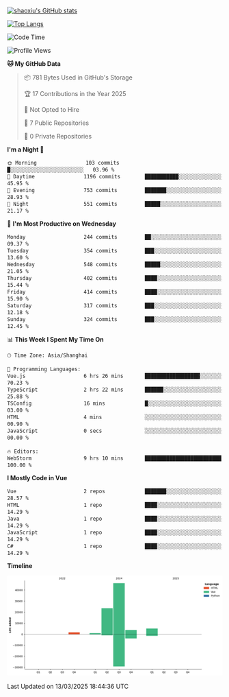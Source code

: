 [![shaoxiu's GitHub stats](https://github-readme-stats.vercel.app/api?username=shaoxiu&count_private=true&show_icons=true)](https://github.com/anuraghazra/github-readme-stats)

[![Top Langs](https://github-readme-stats.vercel.app/api/top-langs/?username=shaoxiu&layout=compact)](https://github.com/anuraghazra/github-readme-stats)


<!--START_SECTION:waka-->
![Code Time](http://img.shields.io/badge/Code%20Time-140%20hrs%2050%20mins-blue)

![Profile Views](http://img.shields.io/badge/Profile%20Views-0-blue)

**🐱 My GitHub Data** 

> 📦 781 Bytes Used in GitHub's Storage 
 > 
> 🏆 17 Contributions in the Year 2025
 > 
> 🚫 Not Opted to Hire
 > 
> 📜 7 Public Repositories 
 > 
> 🔑 0 Private Repositories 
 > 
**I'm a Night 🦉** 

```text
🌞 Morning                103 commits         █░░░░░░░░░░░░░░░░░░░░░░░░   03.96 % 
🌆 Daytime                1196 commits        ███████████░░░░░░░░░░░░░░   45.95 % 
🌃 Evening                753 commits         ███████░░░░░░░░░░░░░░░░░░   28.93 % 
🌙 Night                  551 commits         █████░░░░░░░░░░░░░░░░░░░░   21.17 % 
```
📅 **I'm Most Productive on Wednesday** 

```text
Monday                   244 commits         ██░░░░░░░░░░░░░░░░░░░░░░░   09.37 % 
Tuesday                  354 commits         ███░░░░░░░░░░░░░░░░░░░░░░   13.60 % 
Wednesday                548 commits         █████░░░░░░░░░░░░░░░░░░░░   21.05 % 
Thursday                 402 commits         ████░░░░░░░░░░░░░░░░░░░░░   15.44 % 
Friday                   414 commits         ████░░░░░░░░░░░░░░░░░░░░░   15.90 % 
Saturday                 317 commits         ███░░░░░░░░░░░░░░░░░░░░░░   12.18 % 
Sunday                   324 commits         ███░░░░░░░░░░░░░░░░░░░░░░   12.45 % 
```


📊 **This Week I Spent My Time On** 

```text
🕑︎ Time Zone: Asia/Shanghai

💬 Programming Languages: 
Vue.js                   6 hrs 26 mins       ██████████████████░░░░░░░   70.23 % 
TypeScript               2 hrs 22 mins       ██████░░░░░░░░░░░░░░░░░░░   25.88 % 
TSConfig                 16 mins             █░░░░░░░░░░░░░░░░░░░░░░░░   03.00 % 
HTML                     4 mins              ░░░░░░░░░░░░░░░░░░░░░░░░░   00.90 % 
JavaScript               0 secs              ░░░░░░░░░░░░░░░░░░░░░░░░░   00.00 % 

🔥 Editors: 
WebStorm                 9 hrs 10 mins       █████████████████████████   100.00 % 
```

**I Mostly Code in Vue** 

```text
Vue                      2 repos             ███████░░░░░░░░░░░░░░░░░░   28.57 % 
HTML                     1 repo              ████░░░░░░░░░░░░░░░░░░░░░   14.29 % 
Java                     1 repo              ████░░░░░░░░░░░░░░░░░░░░░   14.29 % 
JavaScript               1 repo              ████░░░░░░░░░░░░░░░░░░░░░   14.29 % 
C#                       1 repo              ████░░░░░░░░░░░░░░░░░░░░░   14.29 % 
```



**Timeline**

![Lines of Code chart](https://raw.githubusercontent.com/shaoxiu/shaoxiu/main/assets/bar_graph.png)


 Last Updated on 13/03/2025 18:44:36 UTC
<!--END_SECTION:waka-->
